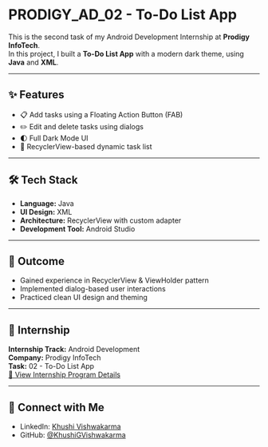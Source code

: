 # PRODIGY_AD_02 - To-Do List App

This is the second task of my Android Development Internship at **Prodigy InfoTech**.  
In this project, I built a **To-Do List App** with a modern dark theme, using **Java** and **XML**.

---

## ✨ Features

- 📋 Add tasks using a Floating Action Button (FAB)
- ✏️ Edit and delete tasks using dialogs
- 🌓 Full Dark Mode UI
- 🔄 RecyclerView-based dynamic task list

---

## 🛠️ Tech Stack

- **Language:** Java  
- **UI Design:** XML  
- **Architecture:** RecyclerView with custom adapter  
- **Development Tool:** Android Studio  

---

## 🎯 Outcome

- Gained experience in RecyclerView & ViewHolder pattern  
- Implemented dialog-based user interactions  
- Practiced clean UI design and theming  

---

## 🔗 Internship

**Internship Track:** Android Development  
**Company:** Prodigy InfoTech  
**Task:** 02 - To-Do List App  
[🔗 View Internship Program Details](https://prodigyinfotech.dev)

---

## 🚀 Connect with Me

- LinkedIn: [Khushi Vishwakarma](https://www.linkedin.com/in/khushi-vishwakarma/)
- GitHub: [@KhushiGVishwakarma](https://github.com/KhushiGVishwakarma)

